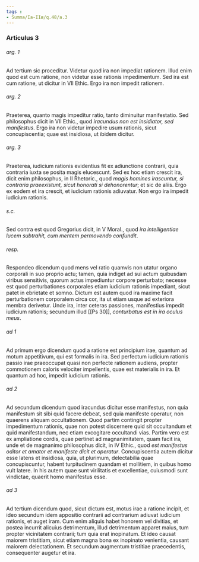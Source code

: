 ```yaml
---
tags : 
- Summa/Ia-IIæ/q.48/a.3
---
```


### Articulus 3

###### arg. 1
Ad tertium sic proceditur. Videtur quod ira non impediat rationem. Illud enim quod est cum ratione, non videtur esse rationis impedimentum. Sed ira est cum ratione, ut dicitur in VII Ethic. Ergo ira non impedit rationem.

###### arg. 2
Praeterea, quanto magis impeditur ratio, tanto diminuitur manifestatio. Sed philosophus dicit in VII Ethic., quod *iracundus non est insidiator, sed manifestus*. Ergo ira non videtur impedire usum rationis, sicut concupiscentia; quae est insidiosa, ut ibidem dicitur.

###### arg. 3
Praeterea, iudicium rationis evidentius fit ex adiunctione contrarii, quia contraria iuxta se posita magis elucescunt. Sed ex hoc etiam crescit ira, dicit enim philosophus, in II Rhetoric., quod *magis homines irascuntur, si contraria praeexistunt, sicut honorati si dehonorentur*; et sic de aliis. Ergo ex eodem et ira crescit, et iudicium rationis adiuvatur. Non ergo ira impedit iudicium rationis.

###### s.c.
Sed contra est quod Gregorius dicit, in V Moral., quod *ira intelligentiae lucem subtrahit, cum mentem permovendo confundit*.

###### resp.
Respondeo dicendum quod mens vel ratio quamvis non utatur organo corporali in suo proprio actu; tamen, quia indiget ad sui actum quibusdam viribus sensitivis, quorum actus impediuntur corpore perturbato; necesse est quod perturbationes corporales etiam iudicium rationis impediant, sicut patet in ebrietate et somno. Dictum est autem quod ira maxime facit perturbationem corporalem circa cor, ita ut etiam usque ad exteriora membra derivetur. Unde ira, inter ceteras passiones, manifestius impedit iudicium rationis; secundum illud [[Ps 30]], *conturbatus est in ira oculus meus*.

###### ad 1
Ad primum ergo dicendum quod a ratione est principium irae, quantum ad motum appetitivum, qui est formalis in ira. Sed perfectum iudicium rationis passio irae praeoccupat quasi non perfecte rationem audiens, propter commotionem caloris velociter impellentis, quae est materialis in ira. Et quantum ad hoc, impedit iudicium rationis.

###### ad 2
Ad secundum dicendum quod iracundus dicitur esse manifestus, non quia manifestum sit sibi quid facere debeat, sed quia manifeste operatur, non quaerens aliquam occultationem. Quod partim contingit propter impedimentum rationis, quae non potest discernere quid sit occultandum et quid manifestandum, nec etiam excogitare occultandi vias. Partim vero est ex ampliatione cordis, quae pertinet ad magnanimitatem, quam facit ira, unde et de magnanimo philosophus dicit, in IV Ethic., quod *est manifestus oditor et amator et manifeste dicit et operatur*. Concupiscentia autem dicitur esse latens et insidiosa, quia, ut plurimum, delectabilia quae concupiscuntur, habent turpitudinem quandam et mollitiem, in quibus homo vult latere. In his autem quae sunt virilitatis et excellentiae, cuiusmodi sunt vindictae, quaerit homo manifestus esse.

###### ad 3
Ad tertium dicendum quod, sicut dictum est, motus irae a ratione incipit, et ideo secundum idem appositio contrarii ad contrarium adiuvat iudicium rationis, et auget iram. Cum enim aliquis habet honorem vel divitias, et postea incurrit alicuius detrimentum, illud detrimentum apparet maius, tum propter vicinitatem contrarii; tum quia erat inopinatum. Et ideo causat maiorem tristitiam, sicut etiam magna bona ex inopinato venientia, causant maiorem delectationem. Et secundum augmentum tristitiae praecedentis, consequenter augetur et ira.

